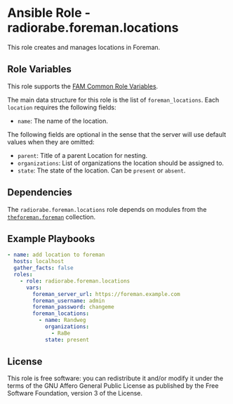 # Ansible Role - radiorabe.foreman.locations

This role creates and manages locations in Foreman.

## Role Variables

This role supports the [FAM Common Role Variables](https://github.com/theforeman/foreman-ansible-modules/blob/develop/README.md#common-role-variables).

The main data structure for this role is the list of `foreman_locations`. Each `location` requires the following fields:

- `name`: The name of the location.

The following fields are optional in the sense that the server will use default values when they are omitted:

- `parent`: Title of a parent Location for nesting.
- `organizations`: List of organizations the location should be assigned to.
- `state`: The state of the location. Can be `present` or `absent`.

## Dependencies

The `radiorabe.foreman.locations` role depends on modules from the [`theforeman.foreman`](https://galaxy.ansible.com/theforeman/foreman) collection.

## Example Playbooks

```yaml
- name: add location to foreman
  hosts: localhost
  gather_facts: false
  roles:
    - role: radiorabe.foreman.locations
      vars: 
        foreman_server_url: https://foreman.example.com
        foreman_username: admin
        foreman_password: changeme
        foreman_locations:
          - name: Randweg
            organizations:
              - RaBe
            state: present
```

## License

This role is free software: you can redistribute it and/or modify it under the terms of the GNU Affero General Public License as published by the Free Software Foundation, version 3 of the License.
